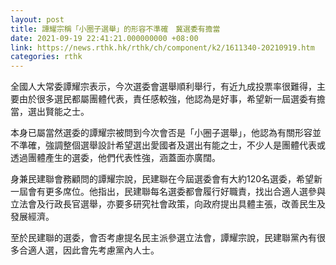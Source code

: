 ```yaml
---
layout: post
title: 譚耀宗稱「小圈子選舉」的形容不準確　冀選委有擔當
date: 2021-09-19 22:41:21.000000000 +08:00
link: https://news.rthk.hk/rthk/ch/component/k2/1611340-20210919.htm
categories: rthk
---
```


全國人大常委譚耀宗表示，今次選委會選舉順利舉行，有近九成投票率很難得，主要由於很多選民都屬團體代表，責任感較強，他認為是好事，希望新一屆選委有擔當，選出賢能之士。

本身已屬當然選委的譚耀宗被問到今次會否是「小圈子選舉」，他認為有關形容並不準確，強調整個選舉設計希望選出愛國者及選出有能之士，不少人是團體代表或透過團體產生的選委，他們代表性強，涵蓋面亦廣闊。

身兼民建聯會務顧問的譚耀宗說，民建聯在今屆選委會有大約120名選委，希望新一屆會有更多席位。他指出，民建聯每名選委都會履行好職責，找出合適人選參與立法會及行政長官選舉，亦要多研究社會政策，向政府提出具體主張，改善民生及發展經濟。

至於民建聯的選委，會否考慮提名民主派參選立法會，譚耀宗說，民建聯黨內有很多合適人選，因此會先考慮黨內人士。
